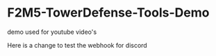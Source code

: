 # F2M5-TowerDefense-Tools-Demo
demo used for youtube video's

Here is a change to test the webhook for discord
